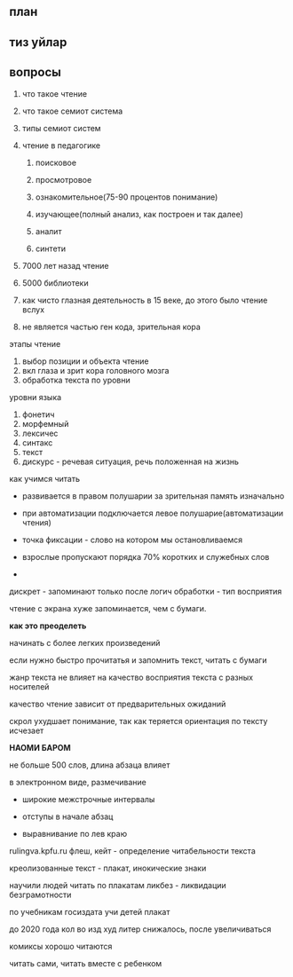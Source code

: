 ## план

## тиз уйлар

## вопросы
1. что такое чтение
2. что такое семиот система
3. типы семиот систем
4. чтение в педагогике
    1. поисковое
    2. просмотровое
    3. ознакомительное(75-90 процентов понимание)
    4. изучающее(полный анализ, как построен и так далее)


   1. аналит
   2. синтети  

1. 7000 лет назад чтение
2. 5000 библиотеки
3. как чисто глазная деятельность в 15 веке, до этого было чтение вслух
4. не является частью ген кода, зрительная кора

этапы чтение
1. выбор позиции и объекта чтение
2. вкл глаза и зрит кора головного мозга
3. обработка текста по уровни

уровни языка
1. фонетич
2. морфемный
3. лексичес
4. синтакс
5. текст 
6. дискурс - речевая ситуация, речь положенная на жизнь

как учимся читать
- развивается в правом полушарии за зрительная память изначально
- при автоматизации подключается левое полушарие(автоматизации чтения)

- точка фиксации - слово на котором мы остановливаемся
- взрослые пропускают порядка 70% коротких и служебных слов
- 

дискрет - запоминают только после логич обработки - тип восприятия

чтение с экрана хуже запоминается, чем с бумаги.

**как это преоделеть**

начинать с более легких произведений

если нужно быстро прочитатья и запомнить текст, читать с бумаги

жанр текста не влияет на качество восприятия текста с разных носителей

качество чтение зависит от предварительных ожиданий

скрол ухудшает понимание, так как теряется ориентация по тексту исчезает

**НАОМИ БАРОМ**

не больше 500 слов, длина абзаца влияет

в электронном виде, размечивание

- широкие межстрочные интервалы

- отступы в начале абзац

- выравнивание по лев краю

rulingva.kpfu.ru
флеш, кейт - определение читабельности текста


креолизованные текст - плакат, инокические знаки

научили людей читать по плакатам
ликбез - ликвидации безграмотности

по учебникам госиздата учи детей плакат

до 2020 года кол во изд худ литер снижалось, после увеличиваться

комиксы хорошо читаются

читать сами, читать вместе с ребенком